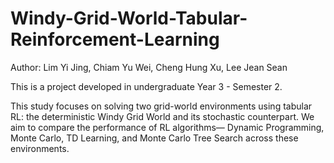 # Windy-Grid-World-Tabular-Reinforcement-Learning

Author: Lim Yi Jing, Chiam Yu Wei, Cheng Hung Xu, Lee Jean Sean

This is a project developed in undergraduate Year 3 - Semester 2.

This study focuses on solving two grid-world environments using tabular RL: the deterministic Windy Grid World and its stochastic counterpart. We aim to compare the performance of RL algorithms— Dynamic Programming, Monte Carlo, TD Learning, and Monte Carlo Tree Search across these environments.

